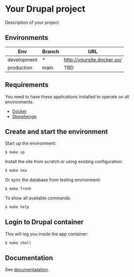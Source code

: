# Your Drupal project

Description of your project.

## Environments

Env | Branch | URL
--- | ------ | ---
development | * | http://yoursite.docker.so/
production | main | TBD

## Requirements

You need to have these applications installed to operate on all environments:

- [Docker](https://github.com/druidfi/guidelines/blob/master/docs/docker.md)
- [Stonehenge](https://github.com/druidfi/stonehenge)

## Create and start the environment

Start up the environment:

```bash
$ make up
```

Install the site from scratch or using existing configuration:

```bash
$ make new
```

Or sync the database from testing environment:

```bash
$ make fresh
```

To show all available commands:

```bash
$ make help
```

## Login to Drupal container

This will log you inside the app container:

```bash
$ make shell
```

## Documentation

See [documentatation](https://github.com/City-of-Helsinki/drupal-helfi-platform/tree/main/documentation).
